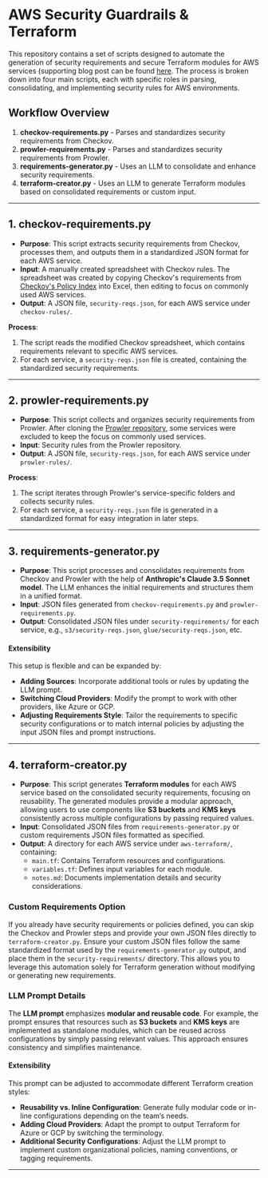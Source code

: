 # AWS Security Guardrails & Terraform

This repository contains a set of scripts designed to automate the generation of security requirements and secure Terraform modules for AWS services (supporting blog post can be found [here](https://naman16.github.io/cloud-security/AWS%20Security%20Guardrails%20%26%20Terraform/). The process is broken down into four main scripts, each with specific roles in parsing, consolidating, and implementing security rules for AWS environments.

## Workflow Overview

1. **checkov-requirements.py** - Parses and standardizes security requirements from Checkov.
2. **prowler-requirements.py** - Parses and standardizes security requirements from Prowler.
3. **requirements-generator.py** - Uses an LLM to consolidate and enhance security requirements.
4. **terraform-creator.py** - Uses an LLM to generate Terraform modules based on consolidated requirements or custom input.

---

## 1. checkov-requirements.py

- **Purpose**: This script extracts security requirements from Checkov, processes them, and outputs them in a standardized JSON format for each AWS service.
- **Input**: A manually created spreadsheet with Checkov rules. The spreadsheet was created by copying Checkov's requirements from [Checkov's Policy Index](https://www.checkov.io/5.Policy%20Index/terraform.html) into Excel, then editing to focus on commonly used AWS services.
- **Output**: A JSON file, `security-reqs.json`, for each AWS service under `checkov-rules/`.

**Process**:
1. The script reads the modified Checkov spreadsheet, which contains requirements relevant to specific AWS services.
2. For each service, a `security-reqs.json` file is created, containing the standardized security requirements.

---

## 2. prowler-requirements.py

- **Purpose**: This script collects and organizes security requirements from Prowler. After cloning the [Prowler repository](https://github.com/prowler-cloud/prowler), some services were excluded to keep the focus on commonly used services.
- **Input**: Security rules from the Prowler repository.
- **Output**: A JSON file, `security-reqs.json`, for each AWS service under `prowler-rules/`.

**Process**:
1. The script iterates through Prowler's service-specific folders and collects security rules.
2. For each service, a `security-reqs.json` file is generated in a standardized format for easy integration in later steps.

---

## 3. requirements-generator.py

- **Purpose**: This script processes and consolidates requirements from Checkov and Prowler with the help of **Anthropic's Claude 3.5 Sonnet model**. The LLM enhances the initial requirements and structures them in a unified format.
- **Input**: JSON files generated from `checkov-requirements.py` and `prowler-requirements.py`.
- **Output**: Consolidated JSON files under `security-requirements/` for each service, e.g., `s3/security-reqs.json`, `glue/security-reqs.json`, etc.

#### Extensibility

This setup is flexible and can be expanded by:
- **Adding Sources**: Incorporate additional tools or rules by updating the LLM prompt.
- **Switching Cloud Providers**: Modify the prompt to work with other providers, like Azure or GCP.
- **Adjusting Requirements Style**: Tailor the requirements to specific security configurations or to match internal policies by adjusting the input JSON files and prompt instructions.

---

## 4. terraform-creator.py

- **Purpose**: This script generates **Terraform modules** for each AWS service based on the consolidated security requirements, focusing on reusability. The generated modules provide a modular approach, allowing users to use components like **S3 buckets** and **KMS keys** consistently across multiple configurations by passing required values.
- **Input**: Consolidated JSON files from `requirements-generator.py` or custom requirements JSON files formatted as specified.
- **Output**: A directory for each AWS service under `aws-terraform/`, containing:
  - `main.tf`: Contains Terraform resources and configurations.
  - `variables.tf`: Defines input variables for each module.
  - `notes.md`: Documents implementation details and security considerations.

### Custom Requirements Option

If you already have security requirements or policies defined, you can skip the Checkov and Prowler steps and provide your own JSON files directly to `terraform-creator.py`. Ensure your custom JSON files follow the same standardized format used by the `requirements-generator.py` output, and place them in the `security-requirements/` directory. This allows you to leverage this automation solely for Terraform generation without modifying or generating new requirements.

### LLM Prompt Details

The **LLM prompt** emphasizes **modular and reusable code**. For example, the prompt ensures that resources such as **S3 buckets** and **KMS keys** are implemented as standalone modules, which can be reused across configurations by simply passing relevant values. This approach ensures consistency and simplifies maintenance.

#### Extensibility

This prompt can be adjusted to accommodate different Terraform creation styles:
- **Reusability vs. Inline Configuration**: Generate fully modular code or in-line configurations depending on the team’s needs.
- **Adding Cloud Providers**: Adapt the prompt to output Terraform for Azure or GCP by switching the terminology.
- **Additional Security Configurations**: Adjust the LLM prompt to implement custom organizational policies, naming conventions, or tagging requirements.

---
